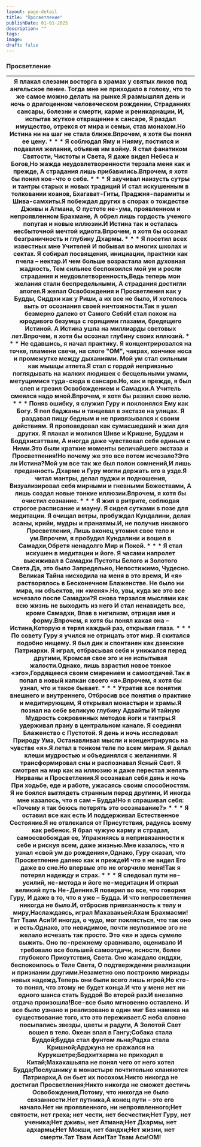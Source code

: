 ```yaml
---
layout: page-detail
title: "Просветление"
publishDate: 01-01-2025
description: ""
tags:
image:
draft: false
---
```


### Просветление

| Я плакал слезами восторга в храмах у святых ликов под ангельское пение. Тогда мне не приходило в голову, что то же самое можно делать на рынке.Я размышлял день и ночь о драгоценном человеческом рождении, Страданиях сансары, болезни и смерти, карме и реинкарнации, И, испытав жуткое отвращение к сансаре, Я раздал имущество, отрекся от мира и семьи, став монахом.Но Истина ни на шаг не стала ближе.Впрочем, я хотя бы понял ее цену. \* \* \* Я соблюдал Яму и Нияму, постился и подавлял желания, объявив им войну. Я стал фанатиком Святости, Чистоты и Света, Я даже видел Небеса и Богов,Но жажда неудовлетворенности терзала меня как и прежде, А страдания лишь прибавились.Впрочем, я хотя бы понял кое-что о себе. \* \* \* Я заучивал наизусть сутры и тантры старых и новых традиций И стал искушенным в толковании коанов, Бхагават-Гиты, Праджня-парамиты и Шива-самхиты.Я побеждал других в спорах о тождестве Дживы и Атмана, О пустоте не-ума, проявленном и непроявленном Брахмане, А обрел лишь гордость ученого попугая и новые иллюзии.И Истина так и осталась несбыточной мечтой идиота.Впрочем, я хотя бы осознал безграничность и глубину Дхармы. \* \* \* Я посетил всех известных мне Учителей И побывал во многих школах и сектах. Я собирал посвящения, инициации, практики как пчела – нектар.И чем больше возрастала моя духовная жадность, Тем сильнее беспокоился мой ум и росли страдания и неудовлетворенность,Ведь теперь мои желания стали беспредельными, А страдания достигли апогея.Я желал Освобождения и Просветления как у Будды, Сиддхи как у Риши, а их все не было, И хотелось выть от осознания своей ничтожности.Так я ушел безмерно далеко от Самого СебяИ стал похож на юродивого безумца с горящими глазами, бредящего Истиной. А Истина ушла на миллиарды световых лет.Впрочем, я хотя бы осознал глубину своих иллюзий. \* \* \* Не сдавшись, я начал практику. Я концентрировался на точке, пламени свечи, на слоге "ОМ", чакрах, кончике носа и промежутке между дыханиями. Мой ум стал сильным как мышцы атлета.Я стал с гордой неприязнью поглядывать на жалких людишек с бесцельными умами, метущимися туда-сюда в сансаре.Но, как и прежде, я был слеп и грезил Освобождением и Самадхи.А Учитель смеялся надо мной.Впрочем, я хотя бы развил свою волю. \* \* \* Поняв ошибку, я служил Гуру и поклонялся Ему как Богу. Я пел баджаны и танцевал в экстазе на улицах. Я раздавал пищу бедным и не привязывался к своим действиям. Я проповедовал как сумасшедший и жил для других. Я плакал и молился Шиве и Кришне, Буддам и Боддхисаттвам, А иногда даже чувствовал себя единым с Ними.Это были краткие моменты величайшего экстаза и Просветления!Но почему же это все потом исчезало?Это ли Истина?Мой ум все так же был полон сомнений,И лишь преданность Дхарме и Гуру могли держать его в узде.Я читал мантры, делал пуджи и подношения, Визуализировал себя мирными и гневными Божествами, А лишь создал новые тонкие иллюзии.Впрочем, я хотя бы очистил сознание. \* \* \* Я жил в ритрите, соблюдая строгое расписание и мауну. Я сидел сутками в позе для медитации. Я очищал ветры, пробуждал Кундалини, делая асаны, крийи, мудры и пранаямы.И, не получив никакого Просветления, Лишь вконец утомил свое тело и ум.Впрочем, я пробудил Кундалини и вошел в Самадхи,Обретя ненадолго Мир и Покой. \* \* \* Я стал искушен в медитации и йоге. Я часами напролет высиживал в Самадхи Пустоты Белого и Золотого Света.Да, это было Запредельно, Непостижимо, Чудесно. Великая Тайна нисходила на меня в это время, И «я» растворялось в Бесконечном Блаженстве. Не было ни мира, ни объектов, ни «меня».Но, увы, куда же это все исчезало после Самадхи?Я снова терзался мыслями как всю жизнь не выходить из него И стал ненавидеть все, кроме Самадхи, Впав в нигилизм, отрицая имя и форму.Впрочем, я хотя бы понял какая она – Истина,Которую я терял каждый раз, открывая глаза. \* \* \* По совету Гуру я учился не отрицать этот мир. Я скитался подобно нищему. Я был дик и спонтанен как дзенские Патриархи. Я играл, отбрасывая себя и унижался перед другими, Кромсая свое эго и не испытывая жалости.Однако, лишь взрастил новое тонкое «эго»,Гордящееся своим смирением и самоотдачей.Так я попал в новый капкан своего «я».Впрочем, я хотя бы узнал, что и такое бывает. \* \* \* Утратив все понятия внешнего и внутреннего, Отбросив все понятия о практике и медитирующем, Я открывал монастыри и храмы.Я познал на себе великую глубину Адвайты И тайную Мудрость сокровенных методов йоги и тантры.Я удерживал прану в центральном канале. Я соединял Блаженство с Пустотой. Я день и ночь исследовал Природу Ума, Останавливая мысли и концентрируясь на чувстве «я».Я летал в тонком теле по всем мирам. Я делал клеши мудростью и объединялся с желаниями. Я трансформировал сны и распознавал Ясный Свет. Я смотрел на мир как на иллюзию и даже перестал желать Нирваны и Просветления.Я осознавал себя день и ночь При ходьбе, еде и работе, ужасаясь своим способностям. Я не боялся выглядеть странным перед другими, И иногда мне казалось, что я сам – Будда!Но я спрашивал себя: «Почему я так боюсь потерять это осознавание?» \* \* \* Я оставил все как есть И поддерживал Естественное Состояние.Я не отвлекался от Присутствия, радуясь всему как ребенок. Я брал чужую карму и страдал, самоосвобождая ее, Упражняясь в непривязанности к себе и рискуя всем, даже жизнью.Мне казалось, что я узнал «свой ум до рождения»,Однако, Гуру сказал, что Просветление далеко как и преждеИ что я не видел Его даже во сне.Но впервые это не огорчило меня!Так я потерял надежду и страх. \* \* \* Я следовал пути не-усилий, не-метода и йоге не-медитации И открыл великий путь Не-Деяния.Я поверил во все, что говорил Гуру, И даже в то, что я уже – Будда. И что непросветления никогда не было.И, отбросив привязанность к телу и миру,Наслаждаясь, играл Махавакьей:Ахам Брахмасми!Тат Твам Аси!И иногда, о чудо, мог поклясться, что так оно и есть.Однако, это невидимое, почти неуловимое эго не желало исчезать так просто. Это «я» и здесь сумело выжить. Оно по-прежнему сравнивало, оценивало И требовало все большей самоотдачи, ясности, более глубокого Присутствия, Света. Оно жаждало сиддхи, беспокоилось о Теле Света, О подтверждении реализации и признании другими.Незаметно оно построило мириады новых надежд.Теперь они были всего лишь игрой,Но кто-то понял, что этому не будет конца.И что у меня нет ни одного шанса стать Буддой Во второй раз.И внезапно отдача произошла!Все-все было мгновенно оставлено. И все было узнано и реализовано в один миг Без намека на существование того, кто это переживает.С неба словно посыпались звезды, цветы и радуги, А Золотой Свет вошел в тело. Океан впал в Гангу;Собака стала Буддой;Будда стал фунтом льна;Радха стала Кришной;Арджуна не сражался на Курукшетре;Бодхитхарма не приходил в Китай;Махакашьяпа не понял чего от него хотел Будда;Послушнику в монастыре почтительно кланяются Патриархи,А он бьет их посохом.Никто никогда не достигал Просветления;Никто никогда не сможет достичь Освобождения,Потому, что никогда не было связанности.Нет путника,А конец пути – это его начало.Нет ни проявленного, ни непроявленного;Нет святости, нет греха; нет чести, нет бесчестия;Нет Гуру, нет ученика;Нет дживы, нет Атмана;Нет Дхармы, нет адхармы;Нет Мокши, нет бандхи;Нет жизни, нет смерти.Тат Твам Аси!Тат Твам Аси!ОМ! |
| -------------------------------------------------------------------------------------------------------------------------------------------------------------------------------------------------------------------------------------------------------------------------------------------------------------------------------------------------------------------------------------------------------------------------------------------------------------------------------------------------------------------------------------------------------------------------------------------------------------------------------------------------------------------------------------------------------------------------------------------------------------------------------------------------------------------------------------------------------------------------------------------------------------------------------------------------------------------------------------------------------------------------------------------------------------------------------------------------------------------------------------------------------------------------------------------------------------------------------------------------------------------------------------------------------------------------------------------------------------------------------------------------------------------------------------------------------------------------------------------------------------------------------------------------------------------------------------------------------------------------------------------------------------------------------------------------------------------------------------------------------------------------------------------------------------------------------------------------------------------------------------------------------------------------------------------------------------------------------------------------------------------------------------------------------------------------------------------------------------------------------------------------------------------------------------------------------------------------------------------------------------------------------------------------------------------------------------------------------------------------------------------------------------------------------------------------------------------------------------------------------------------------------------------------------------------------------------------------------------------------------------------------------------------------------------------------------------------------------------------------------------------------------------------------------------------------------------------------------------------------------------------------------------------------------------------------------------------------------------------------------------------------------------------------------------------------------------------------------------------------------------------------------------------------------------------------------------------------------------------------------------------------------------------------------------------------------------------------------------------------------------------------------------------------------------------------------------------------------------------------------------------------------------------------------------------------------------------------------------------------------------------------------------------------------------------------------------------------------------------------------------------------------------------------------------------------------------------------------------------------------------------------------------------------------------------------------------------------------------------------------------------------------------------------------------------------------------------------------------------------------------------------------------------------------------------------------------------------------------------------------------------------------------------------------------------------------------------------------------------------------------------------------------------------------------------------------------------------------------------------------------------------------------------------------------------------------------------------------------------------------------------------------------------------------------------------------------------------------------------------------------------------------------------------------------------------------------------------------------------------------------------------------------------------------------------------------------------------------------------------------------------------------------------------------------------------------------------------------------------------------------------------------------------------------------------------------------------------------------------------------------------------------------------------------------------------------------------------------------------------------------------------------------------------------------------------------------------------------------------------------------------------------------------------------------------------------------------------------------------------------------------------------------------------------------------------------------------------------------------------------------------------------------------------------------------------------------------------------------------------------------------------------------------------------------------------------------------------------------------------------------------------------------------------------------------------------------------------------------------------------------------------------------------------------------------------------------------------------------------------------------------------------------------------------------------------------------------------------------------------------------------------------------------------------------------------------------------------------------------------------------------------------------------------------------------------------------------------------------------------------------------------------------------------------------------------------------------------------------------------------------------------------------------------------------------------------------------------------------------------------------------------------------------------------------------------------------------------------------------------------------------------------------------------------------------------------------------------------------------------------------------------------------------------------------------------------------------------------------------------------------------------------------------------------------------------------------------------------------------------------------------------------------------------------------------------------------------------------------------------------------------------------- |
  
  
